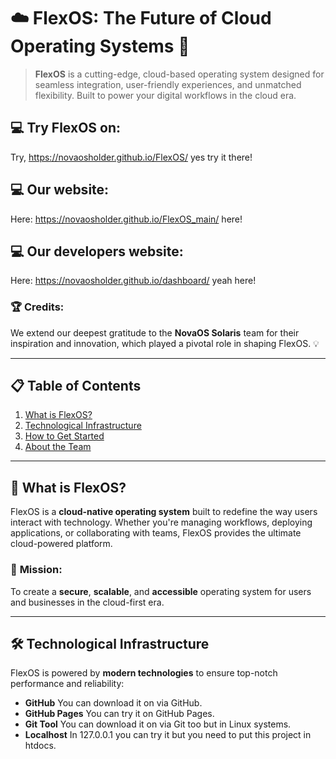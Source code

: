 # ☁️ **FlexOS: The Future of Cloud Operating Systems** 🚀

> **FlexOS** is a cutting-edge, cloud-based operating system designed for seamless integration, user-friendly experiences, and unmatched flexibility. Built to power your digital workflows in the cloud era.

## 💻 **Try FlexOS on:**
Try, https://novaosholder.github.io/FlexOS/ yes try it there!

## 💻 **Our website:**
Here: https://novaosholder.github.io/FlexOS_main/ here!

## 💻 **Our developers website:**
Here: https://novaosholder.github.io/dashboard/ yeah here!

### 🏆 **Credits:**  
We extend our deepest gratitude to the **NovaOS Solaris** team for their inspiration and innovation, which played a pivotal role in shaping FlexOS. 💡

---

## 📋 **Table of Contents**

1. [What is FlexOS?](#what-is-flexos)
2. [Technological Infrastructure](#technological-infrastructure)
3. [How to Get Started](#how-to-get-started)
4. [About the Team](#about-the-team)

---

## 🌟 **What is FlexOS?**

FlexOS is a **cloud-native operating system** built to redefine the way users interact with technology. Whether you're managing workflows, deploying applications, or collaborating with teams, FlexOS provides the ultimate cloud-powered platform.

### 🧠 **Mission:**
To create a **secure**, **scalable**, and **accessible** operating system for users and businesses in the cloud-first era.

---

## 🛠️ **Technological Infrastructure**

FlexOS is powered by **modern technologies** to ensure top-notch performance and reliability:

- **GitHub** You can download it on via GitHub.
- **GitHub Pages** You can try it on GitHub Pages.
- **Git Tool** You can download it on via Git too but in Linux systems.
- **Localhost** In 127.0.0.1 you can try it but you need to put this project in htdocs.
